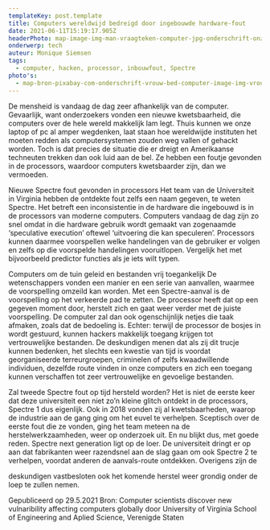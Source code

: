 ```yaml
---
templateKey: post.template
title: Computers wereldwijd bedreigd door ingebouwde hardware-fout
date: 2021-06-11T15:19:17.905Z
headerPhoto: map-image-img-man-vraagteken-computer-jpg-onderschrift-onze-computers-bevatten-al-onze-belangrijke-en-intieme-data-en-een-inbouwfout-maakt-hen-allemaal-kwetsbaar-bron-pixabay-com-stok-ic
onderwerp: tech
auteur: Monique Siemsen
tags:
  - computer, hacken, processor, inbouwfout, Spectre
photo's:
  - map-bron-pixabay-com-onderschrift-vrouw-bed-computer-image-img-vrouw-bed-computer-jpg
---
```

De mensheid is vandaag de dag zeer afhankelijk van de computer. Gevaarlijk, want
onderzoekers vonden een nieuwe kwetsbaarheid, die computers over de hele wereld
makkelijk lam legt.
Thuis kunnen we onze laptop of pc al amper wegdenken, laat staan hoe wereldwijde
instituten het moeten redden als computersystemen zouden weg vallen of gehackt
worden. Toch is dat precies de situatie die er dreigt en Amerikaanse techneuten trekken
dan ook luid aan de bel. Ze hebben een foutje gevonden in de processors, waardoor
computers kwetsbaarder zijn, dan we vermoeden.

Nieuwe Spectre fout gevonden in processors
Het team van de Universiteit in Virginia hebben de ontdekte fout zelfs een naam gegeven,
te weten Spectre. Het betreft een inconsistentie in de hardware die ingebouwd is in de
processors van moderne computers.
Computers vandaag de dag zijn zo snel omdat in die hardware gebruik wordt gemaakt van
zogenaamde ‘speculative execution’ oftewel ‘uitvoering die kan speculeren’. Processors
kunnen daarmee voorspellen welke handelingen van de gebruiker er volgen en zelfs op
die voorspelde handelingen vooruitlopen. Vergelijk het met bijvoorbeeld predictor functies
als je iets wilt typen.

Computers om de tuin geleid en bestanden vrij toegankelijk
De wetenschappers vonden een manier en een serie van aanvallen, waarmee de
voorspelling omzeild kan worden. Met een Spectre-aanval is de voorspelling op het
verkeerde pad te zetten. De processor heeft dat op een gegeven moment door, herstelt
zich en gaat weer verder met de juiste voorspelling. De computer zal dan ook
ogenschijnlijk netjes die taak afmaken, zoals dat de bedoeling is. Echter: terwijl de
processor de bosjes in wordt gestuurd, kunnen hackers makkelijk toegang krijgen tot
vertrouwelijke bestanden.
De deskundigen menen dat als zij dit trucje kunnen bedenken, het slechts een kwestie van
tijd is voordat georganiseerde terreurgroepen, criminelen of zelfs kwaadwillende
individuen, dezelfde route vinden in onze computers en zich een toegang kunnen
verschaffen tot zeer vertrouwelijke en gevoelige bestanden.

Zal tweede Spectre fout op tijd hersteld worden?
Het is niet de eerste keer dat deze universiteit een niet zo’n kleine glitch ontdekt in de
processors, Spectre 1 dus eigenlijk. Ook in 2018 vonden zij al kwetsbaarheden, waarop de
industrie aan de gang ging om het euvel te verhelpen. Sceptisch over de eerste fout die ze
vonden, ging het team meteen na de herstelwerkzaamheden, weer op onderzoek uit. En
nu blijkt dus, met goede reden. Spectre next generation ligt op de loer.
De universiteit dringt er op aan dat fabrikanten weer razendsnel aan de slag gaan om ook
Spectre 2 te verhelpen, voordat anderen de aanvals-route ontdekken. Overigens zijn de

deskundigen vastbesloten ook het komende herstel weer grondig onder de loep te zullen
nemen.

Gepubliceerd op 29.5.2021
Bron: Computer scientists discover new vulnaribility affecting computers globally door University of
Virginia School of Engineering and Aplied Science, Verenigde Staten